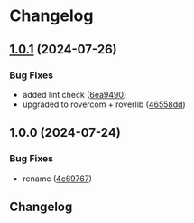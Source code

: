 # Changelog

## [1.0.1](https://github.com/VU-ASE/controller/compare/v1.0.0...v1.0.1) (2024-07-26)


### Bug Fixes

* added lint check ([6ea9490](https://github.com/VU-ASE/controller/commit/6ea9490fd19eea3d4671809b20c82b231dbfc089))
* upgraded to rovercom + roverlib ([46558dd](https://github.com/VU-ASE/controller/commit/46558dd6660bc44c636c47f9824a578d36e3c5c3))

## 1.0.0 (2024-07-24)


### Bug Fixes

* rename ([4c69767](https://github.com/VU-ASE/controller/commit/4c69767fccce2586a566c234644cec5c5a6f33ff))

## Changelog
